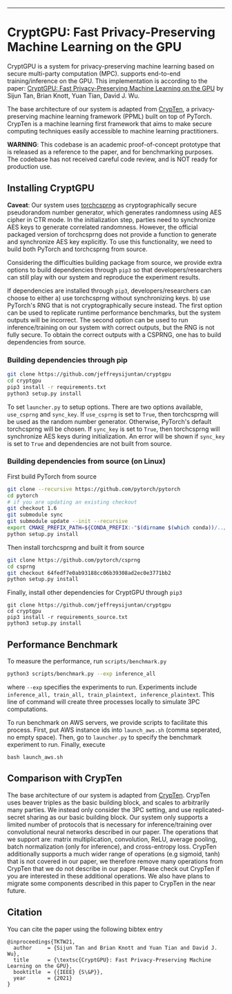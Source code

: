 <!-- <p align="center"><img width="70%" src="https://raw.githubusercontent.com/facebookresearch/CrypTen/master/docs/_static/img/CrypTen_Identity_Horizontal_Lockup_01_FullColor.png" alt="CrypTen logo" /></p>

[![GitHub license](https://img.shields.io/badge/license-MIT-blue.svg)](https://github.com/facebookresearch/CrypTen/blob/master/LICENSE) [![CircleCI](https://circleci.com/gh/facebookresearch/CrypTen.svg?style=shield)](https://circleci.com/gh/facebookresearch/CrypTen/tree/master) [![PRs Welcome](https://img.shields.io/badge/PRs-welcome-brightgreen.svg)](https://github.com/facebookresearch/CrypTen/blob/master/CONTRIBUTING.md) -->

--------------------------------------------------------------------------------

# CryptGPU: Fast Privacy-Preserving Machine Learning on the GPU

CryptGPU is a system for privacy-preserving machine learning based on secure multi-party computation (MPC).  supports end-to-end training/inference on the GPU. This implementation is according to the paper: [CryptGPU: Fast Privacy-Preserving Machine Learning on the GPU](https://arxiv.org/abs/2104.10949) by Sijun Tan, Brian Knott, Yuan Tian, David J. Wu.

The base architecture of our system is adapted from [CrypTen](https://github.com/facebookresearch/crypten), a privacy-preserving machine learning framework (PPML) built on top of PyTorch. CrypTen is a machine learning first framework that aims to make secure computing techniques easily accessible to machine learning practitioners. 

**WARNING**: This codebase is an academic proof-of-concept prototype that is released as a reference to the paper, and for benchmarking purposes. The codebase has not received careful code review, and is NOT ready for production use. 

## Installing CryptGPU
**Caveat**: Our system uses [torchcsprng]() as cryptographically secure pseudorandom number generator, which generates randomness using AES cipher in CTR mode. In the initialization step, parties need to synchronize AES keys to generate correlated randomness. However, the official packaged version of torchcsprng does not provide a function to generate and synchronize AES key explicitly. To use this functionality, we need to build both PyTorch and torchcsprng from source. 

Considering the difficulties building package from source, we provide extra options to build dependencies through `pip3` so that developers/researchers can still play with our system and reproduce the experiment results. 

If dependencies are installed through `pip3`, developers/researchers can choose to either a) use torchcsprng without synchronizing keys. b) use PyTorch's RNG that is not cryptographically secure instead. The first option can be used to replicate runtime performance benchmarks, but the system outputs will be incorrect. The second option can be used to run inference/training on our system with correct outputs, but the RNG is not fully secure. To obtain the correct outputs with a CSPRNG, one has to build dependencies from source.

### Building dependencies through pip
```bash
git clone https://github.com/jeffreysijuntan/cryptgpu
cd cryptgpu
pip3 install -r requirements.txt
python3 setup.py install
```

To set `launcher.py` to setup options. There are two options available, `use_csprng` and `sync_key`. If `use_csprng` is set to `True`, then torchcsprng will be used as the random number generator. Otherwise, PyTorch's default torchcsprng will be chosen. If `sync_key` is set to `True`, then torchcsprng will synchronize AES keys during initialization. An error will be shown if `sync_key` is set to `True` and dependencies are not built from source.

### Building dependencies from source (on Linux)
First build PyTorch from source
```bash
git clone --recursive https://github.com/pytorch/pytorch
cd pytorch
# if you are updating an existing checkout
git checkout 1.6
git submodule sync
git submodule update --init --recursive
export CMAKE_PREFIX_PATH=${CONDA_PREFIX:-"$(dirname $(which conda))/../"}
python setup.py install
```
Then install torchcsprng and built it from source
```bash
git clone https://github.com/pytorch/csprng
cd csprng
git checkout 64fedf7e0ab93188cc06b39308ad2ec0e3771bb2
python setup.py install
```

Finally, install other dependencies for CryptGPU through `pip3`
```
git clone https://github.com/jeffreysijuntan/cryptgpu
cd cryptgpu
pip3 install -r requirements_source.txt
python3 setup.py install
```


## Performance Benchmark
To measure the performance, run `scripts/benchmark.py`

```bash
python3 scripts/benchmark.py --exp inference_all
```
where `--exp` specifies the experiments to run. Experiments include `inference_all, train_all, train_plaintext, inference_plaintext`. This line of command will create three processes locally to simulate 3PC computations.

To run benchmark on AWS servers, we provide scripts to facilitate this process. First, put AWS instance ids into `launch_aws.sh` (comma seperated, no empty space). Then, go to `launcher.py` to specify the benchmark experiment to run. Finally, execute 
```
bash launch_aws.sh
```

## Comparison with CrypTen
The base architecture of our system is adapted from [CrypTen](https://github.com/facebookresearch/crypten). CrypTen uses beaver triples as the basic building block, and scales to arbitrarily many parties. We instead only consider the 3PC setting, and use replicated-secret sharing as our basic building block. Our system only supports a limited number of protocols that is necessary for inference/training over convolutional neural networks described in our paper. The operations that we support are: matrix multiplication, convolution, ReLU, average pooling, batch normalization (only for inference), and cross-entropy loss. CrypTen additionally supports a much wider range of operations (e.g sigmoid, tanh) that is not covered in our paper, we therefore remove many operations from CrypTen that we do not describe in our paper. Please check out CrypTen if you are interested in these additional operations. We also have plans to migrate some components described in this paper to CrypTen in the near future. 


## Citation
You can cite the paper using the following bibtex entry
```
@inproceedings{TKTW21,
  author     = {Sijun Tan and Brian Knott and Yuan Tian and David J. Wu},
  title      = {\textsc{CryptGPU}: Fast Privacy-Preserving Machine Learning on the GPU},
  booktitle  = {{IEEE} {S\&P}},
  year       = {2021}
}
```

<!-- _For Linux or Mac_
```bash
pip install crypten
```

If you want to run the examples in the `examples` directory, you should also do the following
```bash
pip install -r requirements.examples.txt
```

## Examples
To run the examples in the `examples` directory, you additionally need to clone the repo and

```bash
pip install -r requirements.examples.txt
```

We provide examples covering a range of models in the `examples` directory

1. The linear SVM example, `mpc_linear_svm`, generates random data and trains a
  SVM classifier on encrypted data.
2. The LeNet example, `mpc_cifar`, trains an adaptation of LeNet on CIFAR in
  cleartext and encrypts the model and data for inference.
3. The TFE benchmark example, `tfe_benchmarks`, trains three different network
  architectures on MNIST in cleartext, and encrypts the trained model and data
  for inference.
4. The bandits example, `bandits`, trains a contextual bandits model on
  encrypted data (MNIST).
5. The imagenet example, `mpc_imagenet`, performs inference on pretrained
  models from `torchvision`.

For examples that train in cleartext, we also provide pre-trained models in
cleartext in the `model` subdirectory of each example subdirectory.

You can check all example specific command line options by doing the following;
shown here for `tfe_benchmarks`:

```bash
python examples/tfe_benchmarks/launcher.py --help
```

## How CrypTen works

We have a set of tutorials in the `tutorials` directory to show how
CrypTen works. These are presented as Jupyter notebooks so please install
the following in your conda environment

```bash
conda install ipython jupyter
pip install -r requirements.examples.txt
```

1. `Introduction.ipynb` - an introduction to Secure Multiparty Compute; CrypTen's
   underlying secure computing protocol; use cases we are trying to solve and the
   threat model we assume.
2. `Tutorial_1_Basics_of_CrypTen_Tensors.ipynb` - introduces `CrypTensor`, CrypTen's
   encrypted tensor object, and shows how to use it to do various operations on
   this object.
3. `Tutorial_2_Inside_CrypTensors.ipynb` – delves deeper into `CrypTensor` to show
   the inner workings; specifically how `CrypTensor` uses `MPCTensor` for its
   backend and the two different kind of _sharings_, arithmetic and binary, are
   used for two different kind of functions. It also shows CrypTen's
   [MPI](https://en.wikipedia.org/wiki/Message_Passing_Interface)-inspired
   programming model.
4. `Tutorial_3_Introduction_to_Access_Control.ipynb` - shows how to train a linear
   model using CrypTen and shows various scenarios of data labeling, feature
   aggregation, dataset augmentation and model hiding where this is applicable.
5. `Tutorial_4_Classification_with_Encrypted_Neural_Networks.ipynb` – shows how
   CrypTen can load a pre-trained PyTorch model, encrypt it and then do inference
   on encrypted data.
6. `Tutorial_5_Under_the_hood_of_Encrypted_Networks.ipynb` - examines how CrypTen
   loads PyTorch models, how they are encrypted and how data moves through a multilayer
   network.
7. `Tutorial_6_CrypTen_on_AWS_instances.ipynb` - shows how to use `scrips/aws_launcher.py`
   to launch our examples on AWS. It can also work with your code written in CrypTen.
8. `Tutorial_7_Training_an_Encrypted_Neural_Network.ipynb` - introduces the
   automatic differentiation functionality of `CrypTensor`. This functionality
   makes it easy to train neural networks in CrypTen.


## Documentation
CrypTen is documented [here](https://crypten.readthedocs.io/en/latest/)

## Join the CrypTen community
Please contact [us](mailto:ssengupta@fb.com) to join the CrypTen community on [Slack](https://cryptensor.slack.com)

See the [CONTRIBUTING](CONTRIBUTING.md) file for how to help out.

## License
CrypTen is MIT licensed, as found in the LICENSE file. -->
